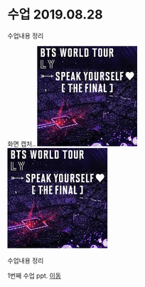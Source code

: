 # 수업 2019.08.28

수업내용 정리

화면 캡처..
![bts](./imgs/images.jpg)
<img src ="./imgs/images.jpg" alt="" >
<!--이미지가 안갔을때 alt메시지가 간다-->

<p>수업내용 정리</p>
  1번째 수업 ppt. <a href="./https://github.com/InseopEom/php_201640125">이동</a>
